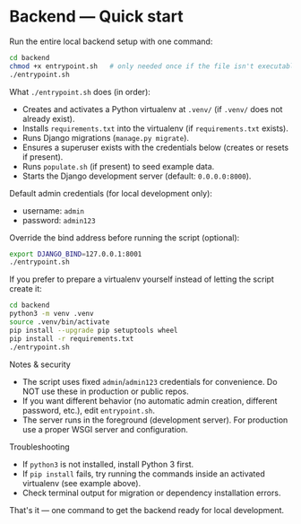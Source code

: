 # Backend — Quick start

Run the entire local backend setup with one command:

```bash
cd backend
chmod +x entrypoint.sh   # only needed once if the file isn't executable
./entrypoint.sh
```

What `./entrypoint.sh` does (in order):

- Creates and activates a Python virtualenv at `.venv/` (if `.venv/` does not already exist).
- Installs `requirements.txt` into the virtualenv (if `requirements.txt` exists).
- Runs Django migrations (`manage.py migrate`).
- Ensures a superuser exists with the credentials below (creates or resets if present).
- Runs `populate.sh` (if present) to seed example data.
- Starts the Django development server (default: `0.0.0.0:8000`).

Default admin credentials (for local development only):

- username: `admin`
- password: `admin123`

Override the bind address before running the script (optional):

```bash
export DJANGO_BIND=127.0.0.1:8001
./entrypoint.sh
```

If you prefer to prepare a virtualenv yourself instead of letting the script create it:

```bash
cd backend
python3 -m venv .venv
source .venv/bin/activate
pip install --upgrade pip setuptools wheel
pip install -r requirements.txt
./entrypoint.sh
```

Notes & security
- The script uses fixed `admin`/`admin123` credentials for convenience. Do NOT use these in production or public repos.
- If you want different behavior (no automatic admin creation, different password, etc.), edit `entrypoint.sh`.
- The server runs in the foreground (development server). For production use a proper WSGI server and configuration.

Troubleshooting
- If `python3` is not installed, install Python 3 first.
- If `pip install` fails, try running the commands inside an activated virtualenv (see example above).
- Check terminal output for migration or dependency installation errors.

That's it — one command to get the backend ready for local development.
